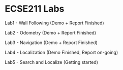 # ECSE211 Labs

Lab1 - Wall Following (Demo + Report Finished)

Lab2 - Odometry (Demo + Report Finished)

Lab3 - Navigation (Demo + Report Finished)

Lab4 - Localization (Demo Finished, Report on-going)

Lab5 - Search and Localize (Getting started)
